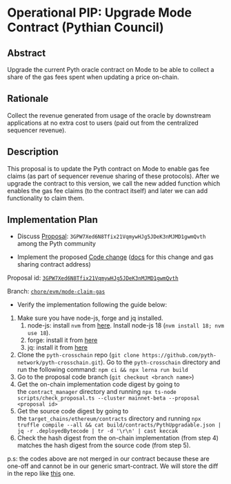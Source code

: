 # Operational PIP: Upgrade Mode Contract (Pythian Council)

## Abstract

Upgrade the current Pyth oracle contract on Mode to be able to collect a share of the gas fees spent when updating a price on-chain.

## Rationale

Collect the revenue generated from usage of the oracle by downstream applications at no extra cost to users (paid out from the centralized sequencer revenue).

## Description

This proposal is to update the Pyth contract on Mode to enable gas fee claims (as part of sequencer revenue sharing of these protocols). After we upgrade the contract to this version, we call the new added function which enables the gas fee claims (to the contract itself) and later we can add functionality to claim them.

## Implementation Plan

* Discuss [Proposal](https://proposals.pyth.network/?tab=proposals&proposal=3GPW7Xed6N8Tfix21VqmywHJg5JDeK3nMJMD1gwmQvth): `3GPW7Xed6N8Tfix21VqmywHJg5JDeK3nMJMD1gwmQvth` among the Pyth community

* Implement the proposed [Code change](https://github.com/pyth-network/pyth-crosschain/compare/chore/evm/mode-claim-gas) ([docs](https://docs.mode.network/build-on-mode/sfs-sequencer-fee-sharing/register-a-smart-contract/sfs-registering-a-contract-with-remix) for this change and gas sharing contract address)

Proposal id: [`3GPW7Xed6N8Tfix21VqmywHJg5JDeK3nMJMD1gwmQvth`](https://proposals.pyth.network/?tab=proposals&proposal=3GPW7Xed6N8Tfix21VqmywHJg5JDeK3nMJMD1gwmQvth)

Branch: [`chore/evm/mode-claim-gas`](https://github.com/pyth-network/pyth-crosschain/tree/chore/evm/mode-claim-gas)


* Verify the implementation following the guide below:

1. Make sure you have node-js, forge and jq installed.
    1. node-js: install `nvm` from [here](https://github.com/nvm-sh/nvm). Install node-js 18 (`nvm install 18; nvm use 18`).
    2. forge: install it from [here](https://getfoundry.sh/)
    3. jq: install it from [here](https://jqlang.github.io/jq/)
2. Clone the `pyth-crosschain` repo (`git clone https://github.com/pyth-network/pyth-crosschain.git`). Go to the `pyth-crosschain` directory and run the following command: `npm ci && npx lerna run build`
3. Go to the proposal code branch (`git checkout <branch name>`)
4. Get the on-chain implementation code digest by going to the `contract_manager` directory and running `npx ts-node scripts/check_proposal.ts --cluster mainnet-beta --proposal <proposal id>`
5. Get the source code digest by going to the `target_chains/ethereum/contracts` directory and running `npx truffle compile --all && cat build/contracts/PythUpgradable.json | jq -r .deployedBytecode | tr -d '\r\n' | cast keccak`
6. Check the hash digest from the on-chain implementation (from step 4) matches the hash digest from the source code (from step 5).


p.s: the codes above are not merged in our contract because these are one-off and cannot be in our generic smart-contract. We will store the diff in the repo like [this](https://github.com/pyth-network/pyth-crosschain/blob/main/target_chains/ethereum/contracts/canto-deployment-patch.diff) one.

